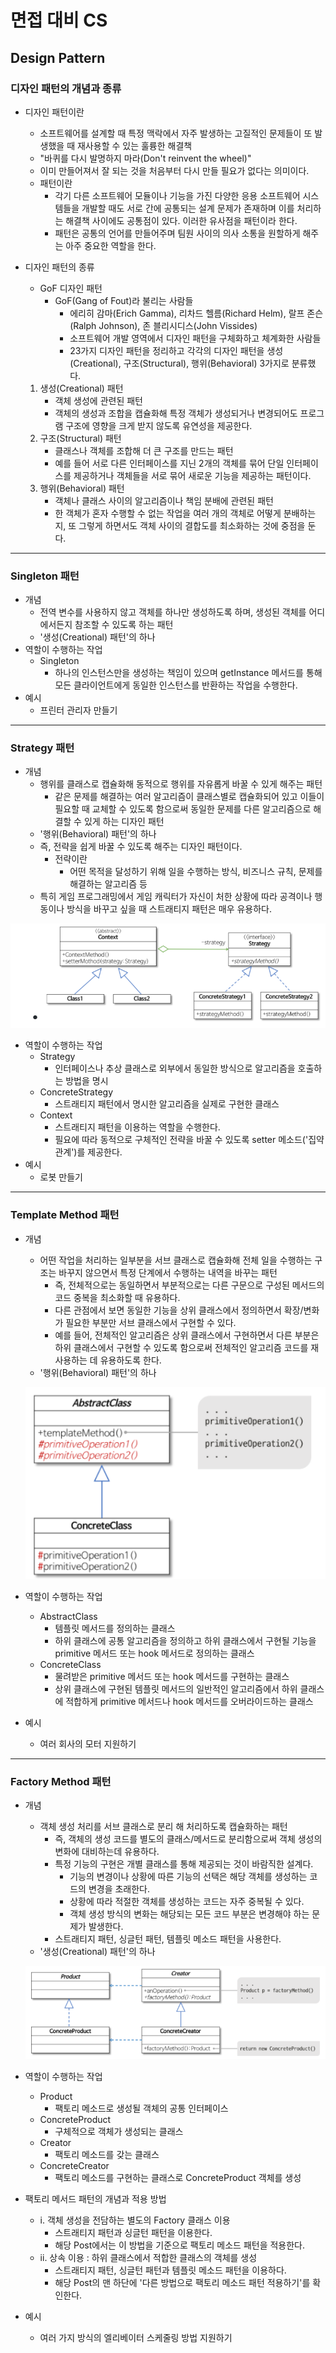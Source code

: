 # 면접 대비 CS

## Design Pattern

### 디자인 패턴의 개념과 종류

- 디자인 패턴이란

  - 소프트웨어를 설계할 때 특정 맥락에서 자주 발생하는 고질적인 문제들이 또 발생했을 때 재사용할 수 있는 훌륭한 해결책
  - "바퀴를 다시 발명하지 마라(Don't reinvent the wheel)"
  - 이미 만들어져서 잘 되는 것을 처음부터 다시 만들 필요가 없다는 의미이다.
  - 패턴이란
    - 각기 다른 소프트웨어 모듈이나 기능을 가진 다양한 응용 소프트웨어 시스템들을 개발할 때도 서로 간에 공통되는 설계 문제가 존재하며 이를 처리하는 해결책 사이에도 공통점이 있다. 이러한 유사점을 패턴이라 한다.
    - 패턴은 공통의 언어를 만들어주며 팀원 사이의 의사 소통을 원할하게 해주는 아주 중요한 역할을 한다.

- 디자인 패턴의 종류

  - GoF 디자인 패턴
    - GoF(Gang of Fout)라 불리는 사람들
      - 에리히 감마(Erich Gamma), 리차드 헬름(Richard Helm), 랄프 존슨(Ralph Johnson), 존 블리시디스(John Vissides)
      - 소프트웨어 개발 영역에서 디자인 패턴을 구체화하고 체계화한 사람들
      - 23가지 디자인 패턴을 정리하고 각각의 디자인 패턴을 생성(Creational), 구조(Structural), 행위(Behavioral) 3가지로 분류했다.

  1. 생성(Creational) 패턴
     - 객체 생성에 관련된 패턴
     - 객체의 생성과 조합을 캡슐화해 특정 객체가 생성되거나 변경되어도 프로그램 구조에 영향을 크게 받지 않도록 유연성을 제공한다.
  2. 구조(Structural) 패턴
     - 클래스나 객체를 조합해 더 큰 구조를 만드는 패턴
     - 예를 들어 서로 다른 인터페이스를 지닌 2개의 객체를 묶어 단일 인터페이스를 제공하거나 객체들을 서로 묶어 새로운 기능을 제공하는 패턴이다.
  3. 행위(Behavioral) 패턴
     - 객체나 클래스 사이의 알고리즘이나 책임 분배에 관련된 패턴
     - 한 객체가 혼자 수행할 수 없는 작업을 여러 개의 객체로 어떻게 분배하는지, 또 그렇게 하면서도 객체 사이의 결합도를 최소화하는 것에 중점을 둔다.

---

### Singleton 패턴

- 개념
  - 전역 변수를 사용하지 않고 객체를 하나만 생성하도록 하며, 생성된 객체를 어디에서든지 참조할 수 있도록 하는 패턴
  - '생성(Creational) 패턴'의 하나
- 역할이 수행하는 작업
  - Singleton
    - 하나의 인스턴스만을 생성하는 책임이 있으며 getInstance 메서드를 통해 모든 클라이언트에게 동일한 인스턴스를 반환하는 작업을 수행한다.
- 예시
  - 프린터 관리자 만들기

---

### Strategy 패턴

- 개념
  - 행위를 클래스로 캡슐화해 동적으로 행위를 자유롭게 바꿀 수 있게 해주는 패턴
    - 같은 문제를 해결하는 여러 알고리즘이 클래스별로 캡슐화되어 있고 이들이 필요할 때 교체할 수 있도록 함으로써 동일한 문제를 다른 알고리즘으로 해결할 수 있게 하는 디자인 패턴
  - '행위(Behavioral) 패턴'의 하나
  - 즉, 전략을 쉽게 바꿀 수 있도록 해주는 디자인 패턴이다.
    - 전략이란
      - 어떤 목적을 달성하기 위해 일을 수행하는 방식, 비즈니스 규칙, 문제를 해결하는 알고리즘 등
  - 특히 게임 프로그래밍에서 게임 캐릭터가 자신이 처한 상황에 따라 공격이나 행동이나 방식을 바꾸고 싶을 때 스트래티지 패턴은 매우 유용하다.

![image-20201025190140226](image-20201025190140226.png)

- 역할이 수행하는 작업
  - Strategy
    - 인터페이스나 추상 클래스로 외부에서 동일한 방식으로 알고리즘을 호출하는 방법을 명시
  - ConcreteStrategy
    - 스트래티지 패턴에서 명시한 알고리즘을 실제로 구현한 클래스
  - Context
    - 스트래티지 패턴을 이용하는 역할을 수행한다.
    - 필요에 따라 동적으로 구체적인 전략을 바꿀 수 있도록 setter 메소드('집약 관계')를 제공한다.
- 예시
  - 로봇 만들기

---

### Template Method 패턴

- 개념

  - 어떤 작업을 처리하는 일부분을 서브 클래스로 캡슐화해 전체 일을 수행하는 구조는 바꾸지 않으면서 특정 단계에서 수행하는 내역을 바꾸는 패턴
    - 즉, 전체적으로는 동일하면서 부분적으로는 다른 구문으로 구성된 메서드의 코드 중복을 최소화할 때 유용하다.
    - 다른 관점에서 보면 동일한 기능을 상위 클래스에서 정의하면서 확장/변화가 필요한 부분만 서브 클래스에서 구현할 수 있다.
    - 예를 들어, 전체적인 알고리즘은 상위 클래스에서 구현하면서 다른 부분은 하위 클래스에서 구현할 수 있도록 함으로써 전체적인 알고리즘 코드를 재사용하는 데 유용하도록 한다.
  - '행위(Behavioral) 패턴'의 하나

  ![image-20201025190934899](image-20201025190934899.png)

- 역할이 수행하는 작업

  - AbstractClass
    - 템플릿 메서드를 정의하는 클래스
    - 하위 클래스에 공통 알고리즘을 정의하고 하위 클래스에서 구현될 기능을 primitive 메서드 또는 hook 메서드로 정의하는 클래스
  - ConcreteClass
    - 물려받은 primitive 메서드 또는 hook 메서드를 구현하는 클래스
    - 상위 클래스에 구현된 템플릿 메서드의 일반적인 알고리즘에서 하위 클래스에 적합하게 primitive 메서드나 hook 메서드를 오버라이드하는 클래스

- 예시

  - 여러 회사의 모터 지원하기

---

### Factory Method 패턴

- 개념

  - 객체 생성 처리를 서브 클래스로 분리 해 처리하도록 캡슐화하는 패턴
    - 즉, 객체의 생성 코드를 별도의 클래스/메서드로 분리함으로써 객체 생성의 변화에 대비하는데 유용하다.
    - 특정 기능의 구현은 개별 클래스를 통해 제공되는 것이 바람직한 설계다.
      - 기능의 변경이나 상황에 따른 기능의 선택은 해당 객체를 생성하는 코드의 변경을 초래한다.
      - 상황에 따라 적절한 객체를 생성하는 코드는 자주 중복될 수 있다.
      - 객체 생성 방식의 변화는 해당되는 모든 코드 부분은 변경해야 하는 문제가 발생한다.
    - 스트래티지 패턴, 싱글턴 패턴, 템플릿 메소드 패턴을 사용한다.
  - '생성(Creational) 패턴'의 하나

  ![image-20201025191555604](image-20201025191555604.png)

- 역할이 수행하는 작업

  - Product
    - 팩토리 메소드로 생성될 객체의 공통 인터페이스
  - ConcreteProduct
    - 구체적으로 객체가 생성되는 클래스
  - Creator
    - 팩토리 메소드를 갖는 클래스
  - ConcreteCreator
    - 팩토리 메소드를 구현하는 클래스로 ConcreteProduct 객체를 생성

- 팩토리 메서드 패턴의 개념과 적용 방법

  - i. 객체 생성을 전담하는 별도의 Factory 클래스 이용
    - 스트래티지 패턴과 싱글턴 패턴을 이용한다.
    - 해당 Post에서는 이 방법을 기준으로 팩토리 메소드 패턴을 적용한다.
  - ii. 상속 이용 : 하위 클래스에서 적합한 클래스의 객체를 생성
    - 스트래티지 패턴, 싱글턴 패턴과 템플릿 메소드 패턴을 이용하다.
    - 해당 Post의 맨 하단에 '다른 방법으로 팩토리 메소드 패턴 적용하기'를 확인한다.

- 예시

  - 여러 가지 방식의 엘리베이터 스케줄링 방법 지원하기

